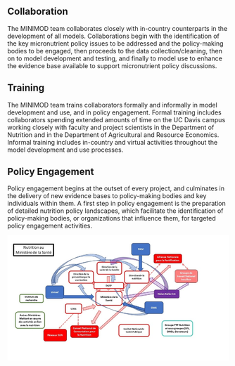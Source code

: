 ## Collaboration
The MINIMOD team collaborates closely with in-country counterparts in the development of all models.  Collaborations begin with the identification of the key micronutrient policy issues to be addressed and the policy-making bodies to be engaged, then proceeds to the data collection/cleaning, then on to model development and testing, and finally to model use to enhance the evidence base available to support micronutrient policy discussions.

## Training
The MINIMOD team trains collaborators formally and informally in model development and use, and in policy engagement.  Formal training includes collaborators spending extended amounts of time on the UC Davis campus working closely with faculty and project scientists in the Department of Nutrition and in the Department of Agricultural and Resource Economics.  Informal training includes in-country and virtual activities throughout the model development and use processes.

## Policy Engagement
Policy engagement begins at the outset of every project, and culminates in the delivery of new evidence bases to policy-making bodies and key individuals within them.  A first step in policy engagement is the preparation of detailed nutrition policy landscapes, which facilitate the identification of policy-making bodies, or organizations that influence them, for targeted policy engagement activities. 

![](../pictures/policyengagementmodel.jpg)
